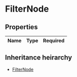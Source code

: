 

# FilterNode

## Properties

Name | Type | Required
-------- | -------- | --------




## Inheritance heirarchy


* [FilterNode](FilterNode.md)

